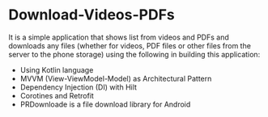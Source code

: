 # Download-Videos-PDFs
It is a simple application that shows list from videos and PDFs and downloads any files (whether for videos, PDF files or other files from the server to the phone storage) using the following in building this application:
 - Using Kotlin language
 - MVVM (View-ViewModel-Model) as Architectural Pattern
 - Dependency Injection (DI) with Hilt
 - Corotines and Retrofit
 - PRDownloade is a file download library for Android
